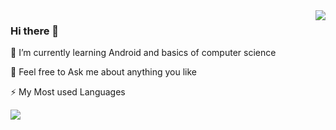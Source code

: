 
<img align="right" src="https://github-readme-stats.vercel.app/api?username=OkAndGreat&show_icons=true&theme=vue&line_height=52" />

 ### Hi there 👋

🌱 I’m currently learning Android and basics of computer science

💬 Feel free to Ask me about anything you like 

⚡ My Most used Languages


<a href="https://github.com/OkAndGreat">
  <img align="center" src="https://github-readme-stats.vercel.app/api/top-langs/?username=OkAndGreat&layout=compact)](https://github.com/OkAndGreat/github-readme-stats" />
</a>
